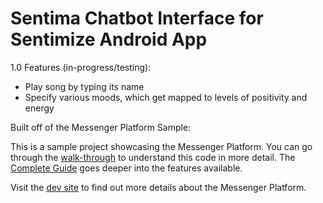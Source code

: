 # Sentima Chatbot Interface for Sentimize Android App

1.0 Features (in-progress/testing):
- Play song by typing its name
- Specify various moods, which get mapped to levels of positivity and energy

Built off of the Messenger Platform Sample:

This is a sample project showcasing the Messenger Platform. You can go through the [walk-through](https://developers.facebook.com/docs/messenger-platform/quickstart) to understand this code in more detail. The [Complete Guide](https://developers.facebook.com/docs/messenger-platform/implementation) goes deeper into the features available.

Visit the [dev site](https://developers.facebook.com/docs/messenger-platform/) to find out more details about the Messenger Platform.

